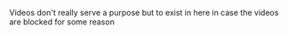 Videos don't really serve a purpose but to exist in here in case the videos are blocked for some reason
